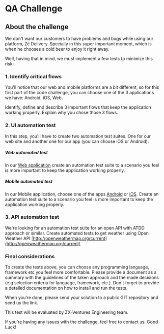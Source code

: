 # QA Challenge

## About the challenge


We don't want our customers to have problems and bugs while using our platform, Zé Delivery. Specially in this super important moment, which is when he chooses a cold beer to enjoy it right away.

Well, having that in mind, we must implement a few tests to minimize this risk:


### 1. Identify critical flows

You'll notice that our web and mobile platforms are a bit different, so for this first part of the code challenge, you can choose one of the 3 applications we have: Android, iOS, Web.

Identify, define and describe 3 important flows that keep the application working properly. Explain why you chose those 3 flows.


### 2. UI automation test

In this step, you'll have to create two automation test suites. One for our web site and another one for our app (you can choose iOS or Android):
##### Web automated test
In our [Web application](https://www.ze.delivery/) create an automation test suite to a scenario you feel is more important to keep the application working properly.

##### Mobile automated test
In our Mobile application, choose one of the apps [Android](https://play.google.com/store/apps/details?id=com.cerveceriamodelo.modelonow&hl=pt_BR) or [iOS](https://apps.apple.com/br/app/z%C3%A9-delivery/id1070070438).
Create an automation test suite to a scenario you feel is more important to keep the application working properly.

### 3. API automation test

We're looking for an automation test suite for an open API with ATDD approach or similar.
Create automated tests to get weather using Open Weather API
[http://openweathermap.org/current](http://openweathermap.org/current) 

### Final considerations

To create the tests above, you can choose any programming language, framework etc you feel more comfortable.
Please provide a document as a summary with the guidelines of the taken approach and the made decisions (e.g selection criteria for language, framework, etc.).
Don't forget to provide a detailed documentation on how to install and run the tests.

When you're done, please send your solution to a public GIT repository and send us the link.

This test will be evaluated by ZX-Ventures Engineering team.

If you're having any issues with the challenge, feel free to contact us.
Good Luck!
